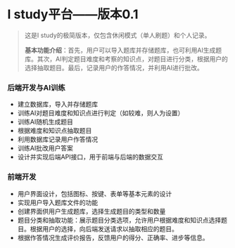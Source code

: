 # I study平台——版本0.1

> 这是I study的极简版本，仅包含休闲模式（单人刷题）和个人记录。
>
> **基本功能介绍**：首先，用户可以导入题库并存储题库，也可利用AI生成题库。其次，AI判定题目难度和考察的知识点，对题目进行分类，根据用户的选择抽取题目。最后，记录用户的作答情况，并利用AI进行批改。

### 后端开发与AI训练

- 建立数据库，导入并存储题库
- 训练AI对题目难度和知识点进行判定（如较难，则人为设置）
- 训练AI随机生成题目
- 根据难度和知识点抽取题目
- 利用数据库记录用户作答情况
- 训练AI批改用户答案
- 设计并实现后端API接口，用于前端与后端的数据交互

### 前端开发

- 用户界面设计，包括图标、按键、表单等基本元素的设计
- 实现用户导入题库文件的功能
- 创建界面供用户生成题库，选择生成题目的类型和数量
- 题目分类和抽取功能：展示题目分类选项，允许用户根据难度和知识点选择题目。根据用户的选择，向后端发送请求以抽取相应的题目。
- 根据作答情况生成评价报告，反馈用户的得分、正确率、进步等信息。

